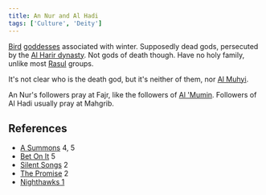 ```yaml
---
title: An Nur and Al Hadi
tags: ['Culture', 'Deity']
---
```

[Bird](/_wiki/bird.md) [goddesses](/_wiki/gods.md) associated with winter. Supposedly dead gods, persecuted by the [Al Harir dynasty](/_wiki/al-harir.md). Not gods of death though. Have no holy family, unlike most [Rasul](/_wiki/rasul.md) groups.

It's not clear who is the death god, but it's neither of them, nor [Al Muhyi](/_wiki/al-muhyi.md).

An Nur's followers pray at Fajr, like the followers of [Al 'Mumin](/_wiki/al-mumin.md). Followers of Al Hadi usually pray at Mahgrib.

## References
- [A Summons](/_wiki/a-summons.md) 4, 5
- [Bet On It](/_wiki/bet-on-it.md) 5
- [Silent Songs](/_wiki/silent-songs.md) 2
- [The Promise](/_wiki/the-promise.md) 2
- [Nighthawks 1](/_wiki/nighthawks-1.md)
